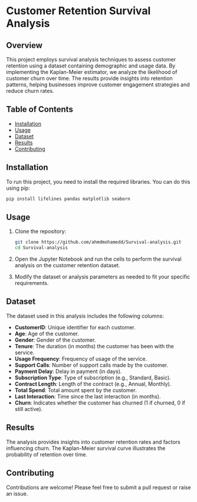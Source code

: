 # Customer Retention Survival Analysis

## Overview

This project employs survival analysis techniques to assess customer retention using a dataset containing demographic and usage data. By implementing the Kaplan-Meier estimator, we analyze the likelihood of customer churn over time. The results provide insights into retention patterns, helping businesses improve customer engagement strategies and reduce churn rates.

## Table of Contents

- [Installation](#installation)
- [Usage](#usage)
- [Dataset](#dataset)
- [Results](#results)
- [Contributing](#contributing)

## Installation

To run this project, you need to install the required libraries. You can do this using pip:

```bash
pip install lifelines pandas matplotlib seaborn
```

## Usage

1. Clone the repository:
   ```bash
   git clone https://github.com/ahmdmohamedd/Survival-analysis.git
   cd Survival-analysis
   ```

2. Open the Jupyter Notebook and run the cells to perform the survival analysis on the customer retention dataset.

3. Modify the dataset or analysis parameters as needed to fit your specific requirements.

## Dataset

The dataset used in this analysis includes the following columns:

- **CustomerID**: Unique identifier for each customer.
- **Age**: Age of the customer.
- **Gender**: Gender of the customer.
- **Tenure**: The duration (in months) the customer has been with the service.
- **Usage Frequency**: Frequency of usage of the service.
- **Support Calls**: Number of support calls made by the customer.
- **Payment Delay**: Delay in payment (in days).
- **Subscription Type**: Type of subscription (e.g., Standard, Basic).
- **Contract Length**: Length of the contract (e.g., Annual, Monthly).
- **Total Spend**: Total amount spent by the customer.
- **Last Interaction**: Time since the last interaction (in months).
- **Churn**: Indicates whether the customer has churned (1 if churned, 0 if still active).

## Results

The analysis provides insights into customer retention rates and factors influencing churn. The Kaplan-Meier survival curve illustrates the probability of retention over time.

## Contributing

Contributions are welcome! Please feel free to submit a pull request or raise an issue.
